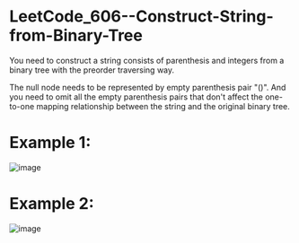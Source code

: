 # LeetCode_606--Construct-String-from-Binary-Tree

You need to construct a string consists of parenthesis and integers from a binary tree with the preorder traversing way.

The null node needs to be represented by empty parenthesis pair "()". And you need to omit all the empty parenthesis pairs that don't affect the one-to-one mapping relationship between the string and the original binary tree.

# Example 1:

![image]()

# Example 2:

![image]()
